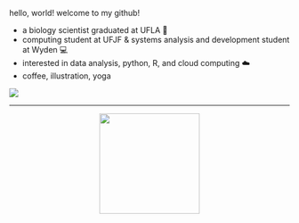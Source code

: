 <p> hello, world! welcome to my github! </p>

<ul>
  <li>
    a biology scientist graduated at UFLA 🍄
  </li>
  <li>
    computing student at UFJF & systems analysis and development student at Wyden 💻
  </li>
  <li>
    interested in data analysis, python, R, and cloud computing ☁️
  </li>
  <li>
    coffee, illustration, yoga
  </li>
</ul>
  
![](https://github.com/chagasdecastro/chagasdecastro/blob/main/Untitled_Artwork.gif)

<div align="center">
  <a href="https://github.com/chagasdecastro">
    <hr>
  <img height="180em" src="https://github-readme-stats.vercel.app/api?username=chagasdecastro&show_icons=true&theme=dracula&include_all_commits=true&count_private=false"/>
</div>
